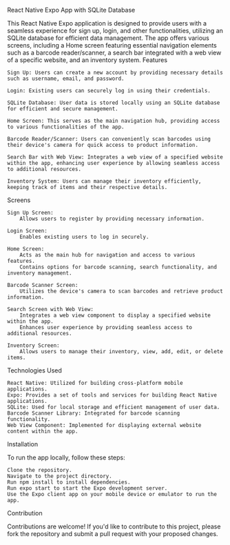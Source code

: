 React Native Expo App with SQLite Database

This React Native Expo application is designed to provide users with a seamless experience for sign up, login, and other functionalities, utilizing an SQLite database for efficient data management. The app offers various screens, including a Home screen featuring essential navigation elements such as a barcode reader/scanner, a search bar integrated with a web view of a specific website, and an inventory system.
Features

    Sign Up: Users can create a new account by providing necessary details such as username, email, and password.

    Login: Existing users can securely log in using their credentials.

    SQLite Database: User data is stored locally using an SQLite database for efficient and secure management.

    Home Screen: This serves as the main navigation hub, providing access to various functionalities of the app.

    Barcode Reader/Scanner: Users can conveniently scan barcodes using their device's camera for quick access to product information.

    Search Bar with Web View: Integrates a web view of a specified website within the app, enhancing user experience by allowing seamless access to additional resources.

    Inventory System: Users can manage their inventory efficiently, keeping track of items and their respective details.

Screens

    Sign Up Screen:
        Allows users to register by providing necessary information.

    Login Screen:
        Enables existing users to log in securely.

    Home Screen:
        Acts as the main hub for navigation and access to various features.
        Contains options for barcode scanning, search functionality, and inventory management.

    Barcode Scanner Screen:
        Utilizes the device's camera to scan barcodes and retrieve product information.

    Search Screen with Web View:
        Integrates a web view component to display a specified website within the app.
        Enhances user experience by providing seamless access to additional resources.

    Inventory Screen:
        Allows users to manage their inventory, view, add, edit, or delete items.

Technologies Used

    React Native: Utilized for building cross-platform mobile applications.
    Expo: Provides a set of tools and services for building React Native applications.
    SQLite: Used for local storage and efficient management of user data.
    Barcode Scanner Library: Integrated for barcode scanning functionality.
    Web View Component: Implemented for displaying external website content within the app.

Installation

To run the app locally, follow these steps:

    Clone the repository.
    Navigate to the project directory.
    Run npm install to install dependencies.
    Run expo start to start the Expo development server.
    Use the Expo client app on your mobile device or emulator to run the app.

Contribution

Contributions are welcome! If you'd like to contribute to this project, please fork the repository and submit a pull request with your proposed changes.

